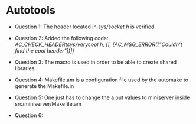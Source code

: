 # Autotools

* Question 1: The header located in *sys/socket.h* is verified.

* Question 2: Added the following code: *AC_CHECK_HEADER(sys/verycool.h, [],
                [AC_MSG_ERROR(["Couldn't find the cool header"])])*
                
* Question 3: The macro is used in order to be able to create shared libraries.

* Question 4: Makefile.am is a configuration file used by the automake to generate the Makefile.in

* Question 5: One just has to change the a.out values to miniserver inside src/miniserver/Makefile.am

* Question 6: 
